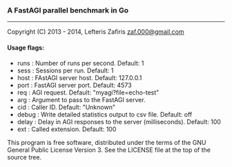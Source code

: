 ### A FastAGI parallel benchmark in Go
---

Copyright (C) 2013 - 2014, Lefteris Zafiris <zaf.000@gmail.com>

#### Usage flags:

- runs  : Number of runs per second. Default: 1
- sess  : Sessions per run. Default: 1
- host  : FAstAGI server host. Default: 127.0.0.1
- port  : FastAGI server port. Default: 4573
- req   : AGI request. Default: "myagi?file=echo-test"
- arg   : Argument to pass to the FastAGI server.
- cid   : Caller ID. Default: "Unknown"
- debug : Write detailed statistics output to csv file. Default: off
- delay : Delay in AGI responses to the server (milliseconds). Default: 100
- ext   : Called extension. Default: 100

This program is free software, distributed under the terms of
the GNU General Public License Version 3. See the LICENSE file
at the top of the source tree.
